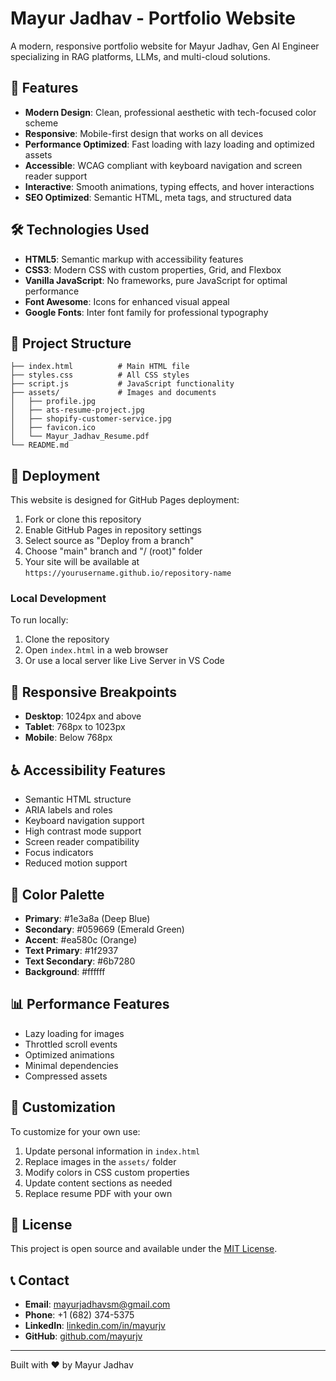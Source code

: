 # Mayur Jadhav - Portfolio Website

A modern, responsive portfolio website for Mayur Jadhav, Gen AI Engineer specializing in RAG platforms, LLMs, and multi-cloud solutions.

## 🚀 Features

- **Modern Design**: Clean, professional aesthetic with tech-focused color scheme
- **Responsive**: Mobile-first design that works on all devices
- **Performance Optimized**: Fast loading with lazy loading and optimized assets
- **Accessible**: WCAG compliant with keyboard navigation and screen reader support
- **Interactive**: Smooth animations, typing effects, and hover interactions
- **SEO Optimized**: Semantic HTML, meta tags, and structured data

## 🛠 Technologies Used

- **HTML5**: Semantic markup with accessibility features
- **CSS3**: Modern CSS with custom properties, Grid, and Flexbox
- **Vanilla JavaScript**: No frameworks, pure JavaScript for optimal performance
- **Font Awesome**: Icons for enhanced visual appeal
- **Google Fonts**: Inter font family for professional typography

## 📁 Project Structure

```
├── index.html          # Main HTML file
├── styles.css          # All CSS styles
├── script.js           # JavaScript functionality
├── assets/             # Images and documents
│   ├── profile.jpg
│   ├── ats-resume-project.jpg
│   ├── shopify-customer-service.jpg
│   ├── favicon.ico
│   └── Mayur_Jadhav_Resume.pdf
└── README.md
```

## 🚀 Deployment

This website is designed for GitHub Pages deployment:

1. Fork or clone this repository
2. Enable GitHub Pages in repository settings
3. Select source as "Deploy from a branch"
4. Choose "main" branch and "/ (root)" folder
5. Your site will be available at `https://yourusername.github.io/repository-name`

### Local Development

To run locally:

1. Clone the repository
2. Open `index.html` in a web browser
3. Or use a local server like Live Server in VS Code

## 📱 Responsive Breakpoints

- **Desktop**: 1024px and above
- **Tablet**: 768px to 1023px
- **Mobile**: Below 768px

## ♿ Accessibility Features

- Semantic HTML structure
- ARIA labels and roles
- Keyboard navigation support
- High contrast mode support
- Screen reader compatibility
- Focus indicators
- Reduced motion support

## 🎨 Color Palette

- **Primary**: #1e3a8a (Deep Blue)
- **Secondary**: #059669 (Emerald Green)
- **Accent**: #ea580c (Orange)
- **Text Primary**: #1f2937
- **Text Secondary**: #6b7280
- **Background**: #ffffff

## 📊 Performance Features

- Lazy loading for images
- Throttled scroll events
- Optimized animations
- Minimal dependencies
- Compressed assets

## 🔧 Customization

To customize for your own use:

1. Update personal information in `index.html`
2. Replace images in the `assets/` folder
3. Modify colors in CSS custom properties
4. Update content sections as needed
5. Replace resume PDF with your own

## 📄 License

This project is open source and available under the [MIT License](LICENSE).

## 📞 Contact

- **Email**: mayurjadhavsm@gmail.com
- **Phone**: +1 (682) 374-5375
- **LinkedIn**: [linkedin.com/in/mayurjv](https://linkedin.com/in/mayurjv)
- **GitHub**: [github.com/mayurjv](https://github.com/mayurjv)

---

Built with ❤️ by Mayur Jadhav